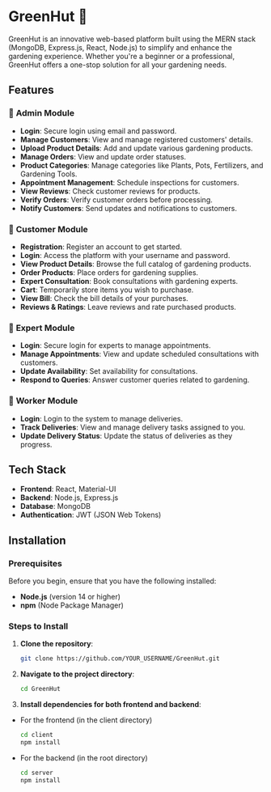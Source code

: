 # GreenHut 🌱

GreenHut is an innovative web-based platform built using the MERN stack (MongoDB, Express.js, React, Node.js) to simplify and enhance the gardening experience. Whether you're a beginner or a professional, GreenHut offers a one-stop solution for all your gardening needs.

## Features

### 🌿 **Admin Module**
- **Login**: Secure login using email and password.
- **Manage Customers**: View and manage registered customers' details.
- **Upload Product Details**: Add and update various gardening products.
- **Manage Orders**: View and update order statuses.
- **Product Categories**: Manage categories like Plants, Pots, Fertilizers, and Gardening Tools.
- **Appointment Management**: Schedule inspections for customers.
- **View Reviews**: Check customer reviews for products.
- **Verify Orders**: Verify customer orders before processing.
- **Notify Customers**: Send updates and notifications to customers.

### 🌼 **Customer Module**
- **Registration**: Register an account to get started.
- **Login**: Access the platform with your username and password.
- **View Product Details**: Browse the full catalog of gardening products.
- **Order Products**: Place orders for gardening supplies.
- **Expert Consultation**: Book consultations with gardening experts.
- **Cart**: Temporarily store items you wish to purchase.
- **View Bill**: Check the bill details of your purchases.
- **Reviews & Ratings**: Leave reviews and rate purchased products.

### 🌸 **Expert Module**
- **Login**: Secure login for experts to manage appointments.
- **Manage Appointments**: View and update scheduled consultations with customers.
- **Update Availability**: Set availability for consultations.
- **Respond to Queries**: Answer customer queries related to gardening.

### 🌺 **Worker Module**
- **Login**: Login to the system to manage deliveries.
- **Track Deliveries**: View and manage delivery tasks assigned to you.
- **Update Delivery Status**: Update the status of deliveries as they progress.

## Tech Stack

- **Frontend**: React, Material-UI
- **Backend**: Node.js, Express.js
- **Database**: MongoDB
- **Authentication**: JWT (JSON Web Tokens)

## Installation

### Prerequisites
Before you begin, ensure that you have the following installed:
- **Node.js** (version 14 or higher)
- **npm** (Node Package Manager)

### Steps to Install
1. **Clone the repository**:
   ```bash
   git clone https://github.com/YOUR_USERNAME/GreenHut.git

2. **Navigate to the project directory**:
   ```bash
   cd GreenHut
   
3. **Install dependencies for both frontend and backend**:
- For the frontend (in the client directory)
   ```bash
   cd client
   npm install
- For the backend (in the root directory)
  ```bash
  cd server
  npm install

